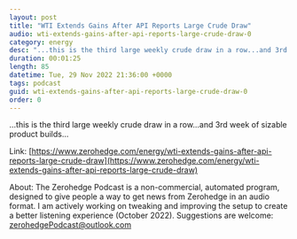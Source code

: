 ```yaml
---
layout: post
title: "WTI Extends Gains After API Reports Large Crude Draw"
audio: wti-extends-gains-after-api-reports-large-crude-draw-0
category: energy
desc: "...this is the third large weekly crude draw in a row...and 3rd week of sizable product builds..."
duration: 00:01:25
length: 85
datetime: Tue, 29 Nov 2022 21:36:00 +0000
tags: podcast
guid: wti-extends-gains-after-api-reports-large-crude-draw-0
order: 0
---
```

...this is the third large weekly crude draw in a row...and 3rd week of sizable product builds...

Link: [https://www.zerohedge.com/energy/wti-extends-gains-after-api-reports-large-crude-draw](https://www.zerohedge.com/energy/wti-extends-gains-after-api-reports-large-crude-draw)

About: The Zerohedge Podcast is a non-commercial, automated program, designed to give people a way to get news from Zerohedge in an audio format.  I am actively working on tweaking and improving the setup to create a better listening experience (October 2022).  Suggestions are welcome: [zerohedgePodcast@outlook.com](mailto:zerohedgePodcast@outlook.com)
